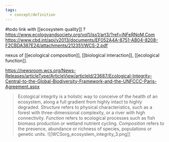 ```yaml
---
tags:
  - concept/definition
---
```

#todo link with [[ecosystem quality]] ?
https://www.ecologyandsociety.org/vol1/iss1/art3/?ref=iNFeRNoM.Com
https://www.cbd.int/api/v2013/documents/EF052A4A-8751-AB04-8208-F2CBDA387E24/attachments/212351/WCS-2.pdf

nexus of [[ecological composition]], [[biological interaction]], [[ecological function]].

https://newsroom.wcs.org/News-Releases/articleType/ArticleView/articleId/23687/Ecological-Integrity-Central-to-the-Global-Biodiversity-Framework-and-the-UNFCCC-Paris-Agreement.aspx
>Ecological integrity is a holistic way to conceive of the health of an ecosystem, along a full gradient from highly intact to highly degraded. _Structure_ refers to physical characteristics, such as a forest with three-dimensional complexity, or a river with high connectivity. _Function_ refers to ecological processes such as fish biomass production or wetland nutrient cycling. _Composition_ refers to the presence, abundance or richness of species, populations or genetic units.
![[WCSorg_ecosystem_integrity_3.png]]
